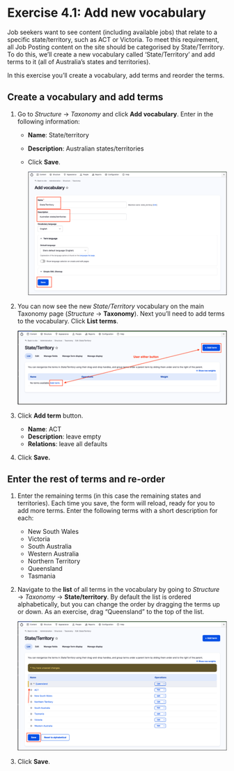 # Exercise 4.1: Add new vocabulary

Job seekers want to see content \(including available jobs\) that relate to a specific state/territory, such as ACT or Victoria. To meet this requirement, all Job Posting content on the site should be categorised by State/Territory. To do this, we’ll create a new vocabulary called ‘State/Territory’ and add terms to it \(all of Australia’s states and territories\).

In this exercise you’ll create a vocabulary, add terms and reorder the terms.

## Create a vocabulary and add terms

1. Go to _Structure_ → _Taxonomy_ and click **Add vocabulary**. Enter in the following information:
   - **Name**: State/territory
   - **Description**: Australian states/territories
   - Click **Save**.

     ![Image of add Vocabulary](../.gitbook/assets/Ex-4-1-Vocabulary-1.png)

2. You can now see the new _State/Territory_ vocabulary on the main Taxonomy page \(_Structure_ → **Taxonomy**\). Next you’ll need to add terms to the vocabulary. Click **List terms**.

     ![Image of add Vocabulary](../.gitbook/assets/Ex-4-1-Vocabulary-2.png)
         
4. Click **Add term** button.
   - **Name**: ACT
   - **Description**: leave empty
   - **Relations**: leave all defaults

5. Click **Save.**

## Enter the rest of terms and re-order

1. Enter the remaining terms \(in this case the remaining states and territories\). Each time you save, the form will reload, ready for you to add more terms. Enter the following terms with a short description for each:
   - New South Wales
   - Victoria
   - South Australia
   - Western Australia
   - Northern Territory
   - Queensland
   - Tasmania

2. Navigate to the **list** of all terms in the vocabulary by going to _Structure_ → _Taxonomy_ → **State/territory**. By default the list is ordered alphabetically, but you can change the order by dragging the terms up or down. As an exercise, drag “Queensland” to the top of the list.  

     ![Image of add Vocabulary](../.gitbook/assets/Ex-4-1-Vocabulary-3.png)
     
3. Click **Save**.


